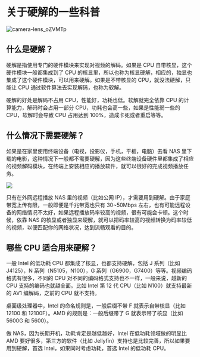 # 关于硬解的一些科普

![camera-lens_oZVMTp](https://img-1255332810.cos.ap-chengdu.myqcloud.com/camera-lens_oZVMTp.jpg)

## 什么是硬解？

硬解是指使用专门的硬件模块来实现对视频的解码。如果是 CPU 自带核显，这个硬件模块一般都集成到了 CPU 的核显里，所以也称为核显硬解，相应的，独显也集成了这个硬件模块，可以用来硬解。如果是不带核显的 CPU，就没法硬解，只能让 CPU 通过软件算法去实现解码，也称为软解。

硬解的好处是解码不占用 CPU，性能好，功耗也低。软解就完全依靠 CPU 的计算能力，解码时会占用一部分 CPU，功耗也会高一些，如果是性能弱一些的 CPU，软解时会导致 CPU 占用达到 100%，造成卡死或者重启等等。

## 什么情况下需要硬解？

如果是在家里使用终端设备（电视，投影仪，手机，平板，电脑）去看 NAS 里下载的电影，这种情况下一般都不需要硬解，因为这些终端设备硬件里都集成了相应的视频解码模块，在终端上安装相应的播放软件，就可以很好的完成视频播放任务。

![](https://img-1255332810.cos.ap-chengdu.myqcloud.com/eyurgptb.fov_UwsrsB.png)

只有在外网远程播放 NAS 里的视频（比如公网 IP），才需要用到硬解。由于家庭带宽上传有限，一般即便是千兆带宽也只有 30~50Mbps 左右，也有可能远程设备的网络情况不太好，如果远程播放码率较高的视频，很有可能会卡顿。这个时候，依靠 NAS 的核显或者独显来硬解，就可以把码率较高的视频转换为码率较低的视频，以便匹配你的网络状况，达到流畅观看的目的。

## 哪些 CPU 适合用来硬解？

一般 Intel 的低功耗 CPU 都集成了核显，也都支持硬解，包括 J 系列（比如 J4125），N 系列（N5105，N100），G 系列（G6900，G7400）等等。视频编码格式有很多，不同的 CPU 对不同的编码格式支持也不一样，一般来说，越新的 CPU 支持的编码也就越全面。比如 Intel 第 12 代 CPU（比如 N100）就支持最新的 AV1 编解码，之前的 CPU 就不支持。

桌面级处理器中，Intel 的命名规则是，一般后缀不带 F 就表示自带核显（比如 12100 和 12100F）。AMD 的规则是：一般后缀带了 G 就表示带了核显（比如 5600G 和 5600）。

做 NAS，因为长期开机，功耗肯定是越低越好，Intel 在低功耗领域做的明显比 AMD 要好很多，第三方的软件（比如 Jellyfin）支持也是比较完善，所以如果要用到硬解，首选 Intel，如果同时考虑功耗，首选 Intel 的低功耗 CPU。